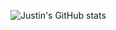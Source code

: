 ![Justin's GitHub stats](https://github-readme-stats.vercel.app/api?username=JustinIven&count_private=true&show_icons=true&theme=tokyonight&custom_title=GitHub%20stats)

<!--
**JustinIven/JustinIven** is a ✨ _special_ ✨ repository because its `README.md` (this file) appears on your GitHub profile.

Here are some ideas to get you started:

- 🔭 I’m currently working on ...
- 🌱 I’m currently learning ...
- 👯 I’m looking to collaborate on ...
- 🤔 I’m looking for help with ...
- 💬 Ask me about ...
- 📫 How to reach me: ...
- 😄 Pronouns: ...
- ⚡ Fun fact: ...
-->
